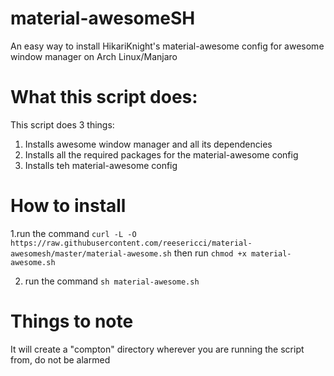 # material-awesomeSH
An easy way to install HikariKnight's material-awesome config for awesome window manager on Arch Linux/Manjaro

# What this script does:
This script does 3 things:
1. Installs awesome window manager and all its dependencies
2. Installs all the required packages for the material-awesome config
3. Installs teh material-awesome config

# How to install
1.run the command `curl -L -O https://raw.githubusercontent.com/reesericci/material-awesomesh/master/material-awesome.sh` then run `chmod +x material-awesome.sh`

2. run the command `sh material-awesome.sh`

# Things to note
It will create a "compton" directory wherever you are running the script from, do not be alarmed

